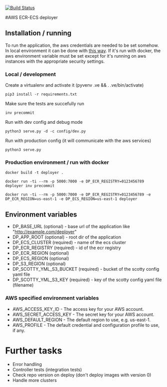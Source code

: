 [![Build Status](https://travis-ci.org/filc/python-aws-ecr-deployer.svg?branch=master)](https://travis-ci.org/filc/python-aws-ecr-deployer)

#AWS ECR-ECS deployer

## Installation / running

To run the application, the aws credentials are needed to be set somehow. In local environment it can be done with [this way](http://docs.aws.amazon.com/cli/latest/userguide/cli-chap-getting-started.html). If it's run with docker, the aws environment variable must be set except for it's running on aws instances with the appropriate security settings.

### Local / development

Create a virtualenv and activate it (pyvenv .ve && . .ve/bin/activate)

```
pip3 install -r requirements.txt
```

Make sure the tests are succefully run

```
inv precommit
```

Run with dev config and debug mode

```
python3 serve.py -d -c config/dev.py
```

Run with production config (it will communicate with the aws services)

```
python3 serve.py
```

### Production environment / run with docker

```
docker build -t deployer .

docker run -ti --rm -p 5000:7000 -e DP_ECR_REGISTRY=0123456789 deployer inv precommit

docker run -ti --rm -p 5000:7000 -e DP_ECR_REGISTRY=0123456789 -e DP_ECR_REGION=us-east-1 -e DP_ECS_REGION=us-east-1 deployer

```

## Environment variables

* DP_BASE_URL (optional) - base url of the application like "http://example.com/deployer"
* DP_APP_ROOT (optional) - root dir of the application
* DP_ECS_CLUSTER (required) - name of the ecs cluster
* DP_ECR_REGISTRY (required) - id of the ecr registry
* DP_ECR_REGION (optional)
* DP_ECS_REGION (optional)
* DP_S3_REGION (optional)
* DP_SCOTTY_YML_S3_BUCKET (required) - bucket of the scotty config yaml file
* DP_SCOTTY_YML_S3_KEY (required) - key of the scotty config yaml file (filename)

### AWS specified environment variables

* AWS_ACCESS_KEY_ID - The access key for your AWS account.
* AWS_SECRET_ACCESS_KEY - The secret key for your AWS account.
* AWS_DEFAULT_REGION - The default region to use, e.g. us-east-1.
* AWS_PROFILE - The default credential and configuration profile to use, if any.

# Further tasks

* Error handling
* Controller tests (integration tests)
* Check repo version on deploy (don't deploy images with version 0)
* Handle more clusters
